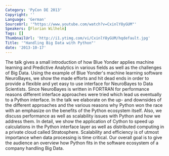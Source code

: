 ```yaml
---
Category: 'PyCon DE 2013'
Copyright: ''
Language: 'German'
SourceUrl: '"https://www.youtube.com/watch?v=CxinlY8yGUM"'
Speakers: [Florian Wilhelm]
Tags: []
ThumbnailUrl: 'http://i1.ytimg.com/vi/CxinlY8yGUM/hqdefault.jpg'
Title: '"Handling Big Data with Python"'
date: '2013-10-17'
---
```

The talk gives a small introduction of how Blue Yonder applies machine learning and Predictive Analytics in various fields as well as the challenges of Big Data. Using the example of Blue Yonder's machine learning software NeuroBayes, we show the made efforts and hit dead ends in order to provide a flexible and yet easy to use interface for NeuroBayes to Data Scientists. Since NeuroBayes is written in FORTRAN for performance reasons different interface approaches were tried which lead us eventually to a Python interface. In the talk we elaborate on the up- and downsides of the different approaches and the various reasons why Python won the race with an emphasize on the benefits of the Python ecosystem itself. 
Also, we discuss performance as well as scalability issues with Python and how we address them. In detail, we show the application of Cython to speed up calculations in the Python interface layer as well as distributed computing in a private cloud called Stratosphere. Scalability and efficiency is of utmost importance when data processing is time critical.  Our overall goal is to give the audience an overview how Python fits in the software ecosystem of a company handling Big Data.
